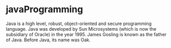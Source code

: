 # javaProgramming
Java is a high level, robust, object-oriented and secure programming language. Java was developed by Sun Microsystems (which is now the subsidiary of Oracle) in the year 1995. James Gosling is known as the father of Java. Before Java, its name was Oak.
